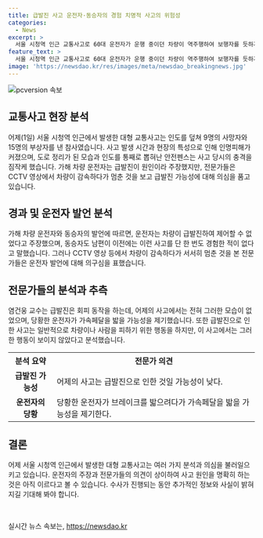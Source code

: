 ```yaml
---
title: 급발진 사고 운전자·동승자의 경험 치명적 사고의 위험성
categories:
  - News
excerpt: >
  서울 시청역 인근 교통사고로 60대 운전자가 운행 중이던 차량이 역주행하여 보행자를 듯하게 하여 9명이 숨지고 15명이 다쳤다. 사고는 시민들이 저녁식사를 마치고 귀가하는 시간에 발생해 인명피해가 컸다. 운전자는 차량 급발진이라 주장했지만 CCTV 영상에선 차량이 감속하다가 멈춘 것으로 보인다. 전문가는 운전자가 당황해 가속페달을 밟았을 가능성을 제시했다. 사고 발생 후 대체로 정리된 차도와 통째로 뽑힌 안전펜스는 충격적인 장면을 보여주었다. (단문 수정)
feature_text: >
  서울 시청역 인근 교통사고로 60대 운전자가 운행 중이던 차량이 역주행하여 보행자를 듯하게 하여 9명이 숨지고 15명이 다쳤다. 사고는 시민들이 저녁식사를 마치고 귀가하는 시간에 발생해 인명피해가 컸다. 운전자는 차량 급발진이라 주장했지만 CCTV 영상에선 차량이 감속하다가 멈춘 것으로 보인다. 전문가는 운전자가 당황해 가속페달을 밟았을 가능성을 제시했다. 사고 발생 후 대체로 정리된 차도와 통째로 뽑힌 안전펜스는 충격적인 장면을 보여주었다. (단문 수정)
image: 'https://newsdao.kr/res/images/meta/newsdao_breakingnews.jpg'
---
```


<p><img src="https://newsdao.kr/res/images/meta/newsdao_breakingnews.jpg" alt="pcversion 속보" /></p>

<h2 data-ke-size="size26">교통사고 현장 분석</h2>

<p data-ke-size="size16">어제(1일) 서울 시청역 인근에서 발생한 대형 교통사고는 인도를 덮쳐 9명의 사망자와 15명의 부상자를 낸 참사였습니다. 사고 발생 시간과 현장의 특성으로 인해 인명피해가 커졌으며, 도로 정리가 된 모습과 인도를 통째로 뽑혀난 안전펜스는 사고 당시의 충격을 짐작케 했습니다. 가해 차량 운전자는 급발진이 원인이라 주장했지만, 전문가들은 CCTV 영상에서 차량이 감속하다가 멈춘 것을 보고 급발진 가능성에 대해 의심을 품고 있습니다.</p>

<h2 data-ke-size="size26">경과 및 운전자 발언 분석</h2>

<p data-ke-size="size16">가해 차량 운전자와 동승자의 발언에 따르면, 운전자는 차량이 급발진하여 제어할 수 없었다고 주장했으며, 동승자도 남편이 이전에는 이런 사고를 단 한 번도 경험한 적이 없다고 말했습니다. 그러나 CCTV 영상 등에서 차량이 감속하다가 서서히 멈춘 것을 본 전문가들은 운전자 발언에 대해 의구심을 표했습니다.</p>

<h2 data-ke-size="size26">전문가들의 분석과 추측</h2>

<p data-ke-size="size16">염건웅 교수는 급발진은 회피 동작을 하는데, 어제의 사고에서는 전혀 그러한 모습이 없었으며, 당황한 운전자가 가속페달을 밟을 가능성을 제기했습니다. 또한 급발진으로 인한 사고는 일반적으로 차량이나 사람을 피하기 위한 행동을 하지만, 이 사고에서는 그러한 행동이 보이지 않았다고 분석했습니다.</p>

<table>
  <tr>
    <th>분석 요약</th>
    <th>전문가 의견</th>
  </tr>
  <tr>
    <td style="text-align: center; height: 17px;"><b>급발진 가능성</b></td>
    <td>어제의 사고는 급발진으로 인한 것일 가능성이 낮다.</td>
  </tr>
  <tr>
    <td style="text-align: center; height: 17px;"><b>운전자의 당황</b></td>
    <td>당황한 운전자가 브레이크를 밟으려다가 가속페달을 밟을 가능성을 제기한다.</td>
  </tr>
</table>

<h2 data-ke-size="size26">결론</h2>

<p data-ke-size="size16">어제 서울 시청역 인근에서 발생한 대형 교통사고는 여러 가지 분석과 의심을 불러일으키고 있습니다. 운전자의 주장과 전문가들의 의견이 상이하여 사고 원인을 명확히 하는 것은 아직 이르다고 볼 수 있습니다. 수사가 진행되는 동안 추가적인 정보와 사실이 밝혀지길 기대해 봐야 합니다.</p>

<p data-ke-size="size16">&nbsp;</p>
실시간 뉴스 속보는, <a href="https://newsdao.kr" rel="dofollow">https://newsdao.kr</a>


